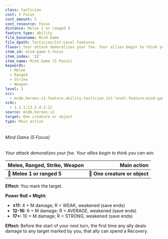 ```yaml
---
class: tactician
cost: 5 Focus
cost_amount: 5
cost_resource: Focus
distance: Melee 1 or ranged 5
feature_type: ability
file_basename: Mind Game
file_dpath: Tactician/1st-Level Features
flavor: Your attack demoralizes your foe. Your allies begin to think you can win.
item_id: mind-game-5-focus
item_index: '12'
item_name: Mind Game (5 Focus)
keywords:
  - Melee
  - Ranged
  - Strike
  - Weapon
level: 1
scc:
  - mcdm.heroes.v1:feature.ability.tactician.1st-level-feature:mind-game-5-focus
scdc:
  - 1.1.1:13.2.4.1:12
source: mcdm.heroes.v1
target: One creature or object
type: Main action
---
```


###### Mind Game (5 Focus)

*Your attack demoralizes your foe. Your allies begin to think you can win.*

| **Melee, Ranged, Strike, Weapon** |               **Main action** |
| --------------------------------- | ----------------------------: |
| **📏 Melee 1 or ranged 5**        | **🎯 One creature or object** |

**Effect:** You mark the target.

**Power Roll + Might:**

- **≤11:** 4 + M damage; R < WEAK, weakened (save ends)
- **12-16:** 6 + M damage; R < AVERAGE, weakened (save ends)
- **17+:** 10 + M damage; R < STRONG, weakened (save ends)

**Effect:** Before the start of your next turn, the first time any ally deals damage to any target marked by you, that ally can spend a Recovery.
